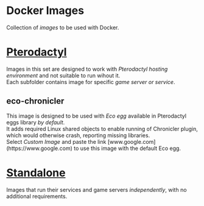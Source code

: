 # Docker Images
Collection of <i>images</i> to be used with Docker.

# <u>Pterodactyl</u>

Images in this set are designed to work with 
<i>Pterodactyl hosting environment</i> and not suitable to run wihout it. 
<br>Each subfolder contains image for specific <i>game server or service</i>.


<h2>eco-chronicler</h2> This image is designed to be used with <i>Eco egg</i> 
available in Pterodactyl eggs library <i>by default</i>.<br>
It adds required Linux shared objects to enable running of Chronicler plugin, which would otherwise crash,
reporting missing libraries.
<br>
Select <i>Custom Image</i> and paste the link [www.google.com](https://www.google.com) to use 
this image with the default Eco egg.

# <u>Standalone</u>

Images that run their services and game servers <i>independently</i>, with no additional requirements.




